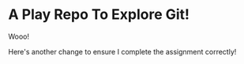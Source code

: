 # A Play Repo To Explore Git!
Wooo!

Here\'s another change to ensure I complete the assignment correctly!

